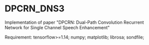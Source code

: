 # DPCRN_DNS3
Implementation of paper "DPCRN: Dual-Path Convolution Recurrent Network for Single Channel Speech Enhancement"

Requirement:
tensorflow>=1.14;
numpy;
matplotlib;
librosa;
sondfile;
